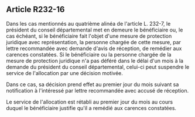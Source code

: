 ## Article R232-16

Dans les cas mentionnés au quatrième alinéa de l'article L. 232-7, le président du conseil départemental
met en demeure le bénéficiaire ou, le cas échéant, si le bénéficiaire fait l'objet d'une mesure de protection
juridique avec représentation, la personne chargée de cette mesure, par lettre recommandée avec demande
d'avis de réception, de remédier aux carences constatées. Si le bénéficiaire ou la personne chargée de la
mesure de protection juridique n'a pas déféré dans le délai d'un mois à la demande du président du conseil
départemental, celui-ci peut suspendre le service de l'allocation par une décision motivée.

Dans ce cas, sa décision prend effet au premier jour du mois suivant sa notification à l'intéressé par lettre
recommandée avec accusé de réception.

Le service de l'allocation est rétabli au premier jour du mois au cours duquel le bénéficiaire justifie qu'il a
remédié aux carences constatées.

